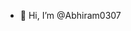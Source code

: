 - 👋 Hi, I’m @Abhiram0307
<!---
Abhiram0307/Abhiram0307 is a ✨ special ✨ repository because its `README.md` (this file) appears on your GitHub profile.
You can click the Preview link to take a look at your changes.
--->
